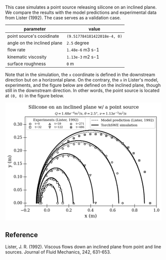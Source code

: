 This case simulates a point source releasing silicone on an inclined plane. We
compare the results with the model predictions and experimental data from
Lister (1992). The case serves as a validation case.

| parameter | value |
| --- | --- | 
| point source's cooidinate | `(9.517784181422018e-4, 0)` |
| angle on the inclined plane | `2.5` degree |
| flow rate | `1.48e-6` m3 s-1 |
| kinematic viscosity | `1.13e-3` m2 s-1|
| surface roughness | `0` m |

Note that in the simulation, the `x` coordinate is defined in the downstream
direction but on a horizontal plane. On the contrary, the `x` in Lister's model,
experiments, and the figure below are defined on the inclined plane, though still
in the downstream direction. In other words, the point source is located at
`(0, 0)` in the figure below.

![flow front comparison](./figs/front_comparison.png)

## Reference

Lister, J. R. (1992). Viscous flows down an inclined plane from point and line
sources. Journal of Fluid Mechanics, 242, 631-653.
